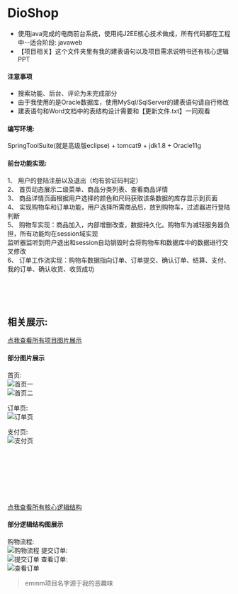 # DioShop
* 使用java完成的电商前台系统，使用纯J2EE核心技术做成，所有代码都在工程中--适合阶段: javaweb   
* 【项目相关】这个文件夹里有我的建表语句以及项目需求说明书还有核心逻辑PPT


#### 注意事项
* 搜索功能、后台、评论为未完成部分
* 由于我使用的是Oracle数据库，使用MySql/SqlServer的建表语句请自行修改
* 建表语句和Word文档中的表结构设计需要和【更新文件.txt】一同观看


#### 编写环境:
SpringToolSuite(就是高级版eclipse) + tomcat9 + jdk1.8 + Oracle11g

#### 前台功能实现:
1、 用户的登陆注册以及退出（均有验证码判定）  
2、 首页动态展示二级菜单、商品分类列表、查看商品详情  
3、 商品详情页面根据用户选择的颜色和尺码获取该条数据的库存显示到页面  
4、 实现购物车和订单功能，用户选择所需商品后，放到购物车，过滤器进行登陆判断  
5、 购物车实现：商品加入，内部增删改查，数据持久化。购物车为减轻服务器负担，所有功能均在session域实现  
监听器监听到用户退出和session自动销毁时会将购物车和数据库中的数据进行交叉修改  
6、 订单工作流实现：购物车数据指向订单、订单提交、确认订单、结算、支付、我的订单、确认收货、收货成功  

  <br>
  <br>
  <br>
      
## 相关展示:
[点我查看所有项目图片展示](http://skypyb.com/2018/06/02/j2ee%E5%95%86%E5%9F%8E%E9%A1%B9%E7%9B%AE%E5%9B%BE%E7%89%87%E5%B1%95%E7%A4%BA/)  

#### 部分图片展示
首页:  
![首页一](https://i.imgur.com/ZSLK1GV.jpg)  
![首页二](https://i.imgur.com/reQ1Jn4.jpg)  

订单页:  
![订单页](https://i.imgur.com/u9nBPb5.png)  

支付页:  
![支付页](https://i.imgur.com/pM0OKhC.png)  

  <br>
  <br>
  <br>
  <br>
  <br>
  <br>
  
[点我查看所有核心逻辑结构](http://skypyb.com/2018/06/04/%E7%BA%AFj2ee%E5%95%86%E5%9F%8E%E3%80%90%E6%89%80%E6%9C%89%E3%80%91%E6%A8%A1%E5%9D%97%E6%B5%81%E7%A8%8B%E5%9B%BE%E4%BB%A5%E5%8F%8A%E9%A1%B9%E7%9B%AE%E6%80%BB%E7%BB%93/)      

#### 部分逻辑结构图展示  
购物流程:  
![购物流程](https://i.imgur.com/qzq5dUb.png)
提交订单:  
![提交订单](https://i.imgur.com/p0Zx6Yr.png)
查看订单:  
![查看订单](https://i.imgur.com/a31x71E.png)





>emmm项目名字源于我的恶趣味 
